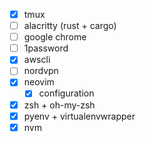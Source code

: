 - [x] tmux
- [ ] alacritty (rust + cargo)
- [ ] google chrome
- [ ] 1password
- [x] awscli
- [ ] nordvpn
- [x] neovim
  - [x] configuration
- [x] zsh + oh-my-zsh
- [x] pyenv + virtualenvwrapper
- [x] nvm
